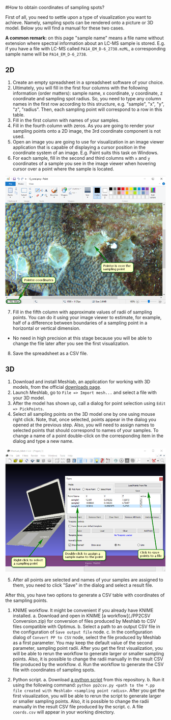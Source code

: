 #How to obtain coordinates of sampling spots?

First of all, you need to settle upon a type of visualization you want to achieve. Namely, sampling spots can be rendered onto a picture or 3D model. Below you will find a manual for these two cases.

**A common remark:** on this page "sample name" means a file name without extension where spectral information about an LC-MS sample is stored. E.g. if you have a file with LC-MS called `PA14_EM_D-6_2738.mzML`, a corresponding sample name will be `PA14_EM_D-6_2738`.

## 2D

1. Create an empty spreadsheet in a spreadsheet software of your choice.
2. Ultimately, you will fill in the first four columns with the following information (order matters): sample name, x coordinate, y coordinate, z coordinate and sampling spot radius. So, you need to type any column names in the first row according to this structure, e.g. "sample", "x", "y", "z", "radius". Then, each sampling point will correspond to a row in this table.
3. Fill in the first column with names of your samples.
4. Fill in the fourth column with zeros. As you are going to render your sampling points onto a 2D image, the 3rd coordinate component is not used.
5. Open an image you are going to use for visualization in an image viewer application that is capable of displaying a cursor position in the coordinate system of an image. E.g. Paint suits this task on Windows.
6. For each sample, fill in the second and third columns with `x` and `y` coordinates of a sample you see in the image viewer when hovering cursor over a point where the sample is located.

<img src="img/obtaining_coordinates_paint.png"/>

7. Fill in the fifth column with approximate values of radii of sampling points. You can do it using your image viewer to estimate, for example, half of a difference between boundaries of a sampling point in a horizontal or vertical dimension.
  * No need in high precision at this stage because you will be able to change the file later after you see the first visualization.
8. Save the spreadsheet as a CSV file.

## 3D

1. Download and install Meshlab, an application for working with 3D models, from the official [downloads page](https://sourceforge.net/projects/meshlab/files/meshlab/MeshLab%20v1.3.3/).
2. Launch Meshlab, go to `File => Import mesh...` and select a file with your 3D model. 
3. After the model has shown up, call a dialog for point selection using `Edit => PickPoints`.
4. Select all sampling points on the 3D model one by one using mouse right click. Note, that, once selected, points appear in the dialog you opened at the previous step. Also, you will need to assign names to selected points that should correspond to names of your samples. To change a name of a point double-click on the corresponding item in the dialog and type a new name.

<img src="img/obtaining_coordinates_meshlab.png"/>

5. After all points are selected and names of your samples are assigned to them, you need to click "Save" in the dialog and select a result file.

After this, you have two options to generate a CSV table with coordinates of the sampling points.

1. KNIME workflow. It might be convenient if you already have KNIME installed.
  a. Download and open in KNIME [a workflow](./PP2CSV Conversion.zip) for conversion of files produced by Meshlab to CSV files compatible with Optimus.
  b. Select a path to an output CSV file in the configuration of `Save output file` node.
  c. In the configuration dialog of `Convert PP to CSV` node, select the file produced by Meshlab as a first parameter. You may keep the default value of the second parameter, sampling point radii. After you get the first visualization, you will be able to rerun the workflow to generate larger or smaller sampling points. Also, it is possible to change the radii manually in the result CSV file produced by the workflow.
  d. Run the workflow to generate the CSV file with coordinates of sampling spots.

2. Python script.
  a. Download [a python script](./pp2csv.py) from this repository.
  b. Run it using the following command: `python pp2csv.py <path to the *.pp file created with Meshlab> <sampling point radius>`. After you get the first visualization, you will be able to rerun the script to generate larger or smaller sampling points. Also, it is possible to change the radii manually in the result CSV file produced by the script.
  c. A file `coords.csv` will appear in your working directory.
